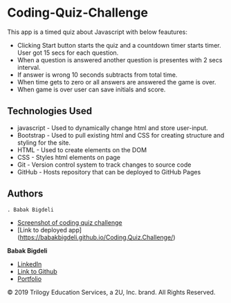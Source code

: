 
# Coding-Quiz-Challenge




This app is a timed quiz about Javascript with below feautures: 

- Clicking Start button starts the quiz and a countdown timer starts timer. User got 15 secs for each question.
- When a question is answered another question is presentes with 2 secs interval.
- If answer is wrong 10 seconds subtracts from total time.
- When time gets to zero or all answers are answered the game is over.
- When game is over user can save initials and score.

## Technologies Used

- javascript - Used to dynamically change html and store user-input.
- Bootstrap - Used to pull existing html and CSS for creating structure and styling for the site.
- HTML - Used to create elements on the DOM
- CSS - Styles html elements on page
- Git - Version control system to track changes to source code
- GitHub - Hosts repository that can be deployed to GitHub Pages


## Authors

	. Babak Bigdeli 

* [Screenshot of coding quiz challenge](https://github.com/Babakbigdeli/Coding.Quiz.Challenge/blob/master/Screenshot.JPG)
* [Link to deployed app] (https://babakbigdeli.github.io/Coding.Quiz.Challenge/)

**Babak Bigdeli**
* [LinkedIn](https://www.linkedin.com/in/babak-bigdeli-3b999055)
* [Link to Github](https://github.com/Babakbigdeli)
* [Portfolio](https://babakbigdeli.github.io/Portfolio/)


© 2019 Trilogy Education Services, a 2U, Inc. brand. All Rights Reserved.

 

 


